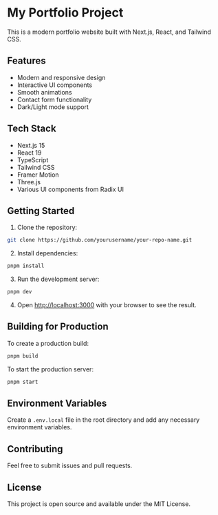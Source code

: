# My Portfolio Project

This is a modern portfolio website built with Next.js, React, and Tailwind CSS.

## Features

- Modern and responsive design
- Interactive UI components
- Smooth animations
- Contact form functionality
- Dark/Light mode support

## Tech Stack

- Next.js 15
- React 19
- TypeScript
- Tailwind CSS
- Framer Motion
- Three.js
- Various UI components from Radix UI

## Getting Started

1. Clone the repository:
```bash
git clone https://github.com/yourusername/your-repo-name.git
```

2. Install dependencies:
```bash
pnpm install
```

3. Run the development server:
```bash
pnpm dev
```

4. Open [http://localhost:3000](http://localhost:3000) with your browser to see the result.

## Building for Production

To create a production build:

```bash
pnpm build
```

To start the production server:

```bash
pnpm start
```

## Environment Variables

Create a `.env.local` file in the root directory and add any necessary environment variables.

## Contributing

Feel free to submit issues and pull requests.

## License

This project is open source and available under the MIT License. 